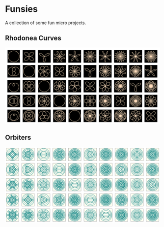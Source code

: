 # Funsies

A collection of some fun micro projects.

## Rhodonea Curves
<a href="https://github.com/AishwaryaHB/funsies/blob/master/rhodonea_curves/rhodonea_curves.ipynb">
<img src="/images/rhodonea10_crop.png">
</a>

## Orbiters
<a href="https://github.com/AishwaryaHB/funsies/blob/master/orbiters/orbiters.ipynb">
<img src="/images/orbiters_crop_neg_multiplot.png">
</a>
